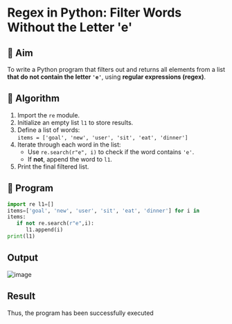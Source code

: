 # Regex in Python: Filter Words Without the Letter 'e'

## 🎯 Aim
To write a Python program that filters out and returns all elements from a list **that do not contain the letter `'e'`**, using **regular expressions (regex)**.

## 🧠 Algorithm
1. Import the `re` module.
2. Initialize an empty list `l1` to store results.
3. Define a list of words:  
   `items = ['goal', 'new', 'user', 'sit', 'eat', 'dinner']`
4. Iterate through each word in the list:
   - Use `re.search(r"e", i)` to check if the word contains `'e'`.
   - If **not**, append the word to `l1`.
5. Print the final filtered list.

## 🧾 Program
```py
import re l1=[] 
items=['goal', 'new', 'user', 'sit', 'eat', 'dinner'] for i in 
items: 
   if not re.search(r"e",i): 
      l1.append(i) 
print(l1) 
```
## Output
![image](https://github.com/user-attachments/assets/871a3870-574f-4f56-8076-d66d1c040a26)

## Result
 Thus, the program has been successfully executed
